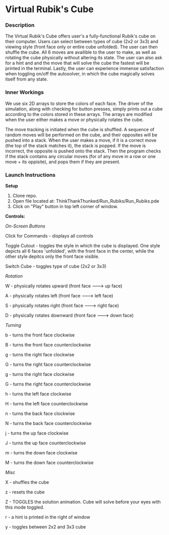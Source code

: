 # Virtual Rubik's Cube

### Description 
The Virtual Rubik's Cube offers user's a fully-functional Rubik's cube on their computer.
Users can select between types of cube (2x2 or 3x3) and viewing style (front face only or entire cube unfolded). 
The user can then shuffle the cube.
All 6 moves are availible to the user to make, as well as rotating the cube physically without altering its state.
The user can also ask for a hint and and the move that will solve the cube the fastest will be printed in the terminal.
Lastly, the user can experience immense satisfaction when toggling on/off the autosolver, in which the cube magically solves itself from any state.

### Inner Workings
We use six 2D arrays to store the colors of each face. 
The driver of the simulation, along with checking for button presses, simply prints out a cube according to the colors 
stored in these arrays. The arrays are modified when the user either makes a move or physically rotates the cube.

The move tracking is initiated when the cube is shuffled. A sequence of random moves will be performed on the cube, 
and their opposites will be pushed into a stack. When the user makes a move, if it is a correct move (the top of the stack
matches it), the stack is popped. If the move is incorrect, the opposite is pushed onto the stack. Then the program checks
if the stack contains any circular moves (for of any move in a row or one move + its oppisite), and pops them if they are present.

### Launch Instructions

**Setup**
1. Clone repo.
2. Open file located at: ThinkThankThunked/Run_Rubiks/Run_Rubiks.pde  
3. Click on "Play" button in top left corner of window.

**Controls:**

*On-Screen Buttons*

Click for Commands - displays all controls

Toggle Cutout - toggles the style in which the cube is displayed. One style depicts all 6 faces 'unfolded', with the front face in the center, while the other style depitcs only the front face visible.

Switch Cube - toggles type of cube (2x2 or 3x3)

*Rotation*

W - physically rotates upward (front face ---> up face)

A - physically rotates left (front face ---> left face)

S - physically rotates right (front face ---> right face)

D - physically rotates downward (front face ---> down face)

*Turning*

b - turns the front face clockwise

B - turns the front face counterclockwise

g - turns the right face clockwise

G - turns the right face counterclockwise

g - turns the right face clockwise

G - turns the right face counterclockwise

h - turns the left face clockwise

H - turns the left face counterclockwise

n - turns the back face clockwise

N - turns the back face counterclockwise

j - turns the up face clockwise

J - turns the up face counterclockwise

m - turns the down face clockwise

M - turns the down face counterclockwise

*Misc*

X - shuffles the cube

z - resets the cube 

Z - TOGGLES the solution animation. Cube will solve before your eyes with this mode toggled.

r - a hint is printed in the right of window

y - toggles between 2x2 and 3x3 cube
